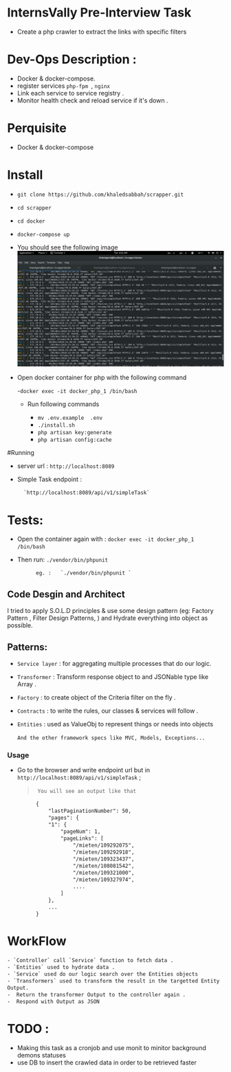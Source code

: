 # InternsVally Pre-Interview Task
-  Create a php crawler to extract the links with specific filters

# Dev-Ops Description :
- Docker & docker-compose. 
- register services  ``php-fpm ``, ``nginx``
- Link each service to service registry .
- Monitor health check and reload service if it's down .

# Perquisite
- Docker & docker-compose 


# Install
- `git clone https://github.com/khaledsabbah/scrapper.git`
- `cd scrapper`
- `cd docker`
- `docker-compose up`
- You should see the following image
![alt text](https://raw.githubusercontent.com/khaledsabbah/scrapper/master/images/docker.png)

- Open docker container for php with the following command 
    
    -`docker exec -it docker_php_1 /bin/bash`
    - Run following commands
       
        - `mv .env.example  .env`
        - `./install.sh`
        - `php artisan key:generate`
        - `php artisan config:cache`
        
#Running
- server url :   `http://localhost:8089`
- Simple Task endpoint :  

        `http://localhost:8089/api/v1/simpleTask`

# Tests:

- Open the container again with :  `docker exec -it docker_php_1 /bin/bash`
- Then run: `./vendor/bin/phpunit ` 
    
            eg. :   `./vendor/bin/phpunit `
## Code Desgin and Architect
I tried to apply S.O.L.D principles & use some design pattern (eg: Factory Pattern , Filter Design Patterns, ) and Hydrate everything into object as possible.

## Patterns:
- ``Service layer`` : for aggregating multiple processes that do our logic.
- ``Transformer`` : Transform response object to and JSONable type like Array .
-  ``Factory`` : to create object of the Criteria filter on the fly .
- ``Contracts`` : to write the rules, our classes & services will follow .
- ``Entities`` : used as ValueObj to represent things or needs into objects 

    ``And the other framework specs like MVC, Models, Exceptions...`` 

###  Usage
* Go to the browser and write endpoint url but in  ``http://localhost:8089/api/v1/simpleTask`` ;
    > ``` You will see an output like that```
            
            {
                "lastPaginationNumber": 50,
                "pages": {
                "1": {
                    "pageNum": 1,
                    "pageLinks": [
                        "/mieten/109292075",
                        "/mieten/109292918",
                        "/mieten/109323437",
                        "/mieten/108081542",
                        "/mieten/109321000",
                        "/mieten/109327974",
                        ....
                    ]
                },
                ...
            }

    
# WorkFlow

    - `Controller` call `Service` function to fetch data .
    - `Entities` used to hydrate data .
    - `Service` used do our logic search over the Entities objects 
    - `Transformers` used to transform the result in the targetted Entity Output.
    -  Return the transformer Output to the controller again .
    -  Respond with Output as JSON 
   
    
# TODO :
- Making this task as a cronjob and use monit to minitor background demons statuses
- use DB to insert the crawled data in order to be retrieved faster
